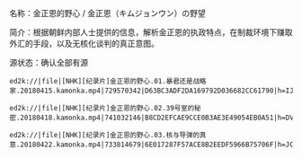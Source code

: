 名称：金正恩的野心 / 金正恩（キムジョンウン）の野望  

简介：根据朝鲜内部人士提供的信息，解析金正恩的执政特点，在制裁环境下赚取外汇的手段，以及无核化谈判的真正意图。

源状态：确认全部有源
```
ed2k://|file|[NHK][纪录片]金正恩的野心.01.暴君还是战略家.20180415.kamonka.mp4|729570342|D63BC3ADF2DA169792D036682CC61790|h=IJB3SMLKLBEGR6AHB2EEUO6WMSZZ75U2|/

ed2k://|file|[NHK][纪录片]金正恩的野心.02.39号室的秘密.20180418.kamonka.mp4|741032146|B8CD2EFCAE9CCE0B3AE3E49054EB0A51|h=DV46SN5VOUWULSTAZPCMMIAADYPZ2BWG|/

ed2k://|file|[NHK][纪录片]金正恩的野心.03.核与导弹的真意.20180422.kamonka.mp4|733814679|6E017287F57ACE8B2EEDF5966B75706F|h=JCBETRANCQCSCCTM552CC5BTQWK37QNB|/
```
